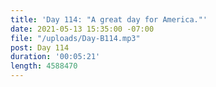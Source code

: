 ```yaml
---
title: 'Day 114: "A great day for America."'
date: 2021-05-13 15:35:00 -07:00
file: "/uploads/Day-B114.mp3"
post: Day 114
duration: '00:05:21'
length: 4588470
---
```


